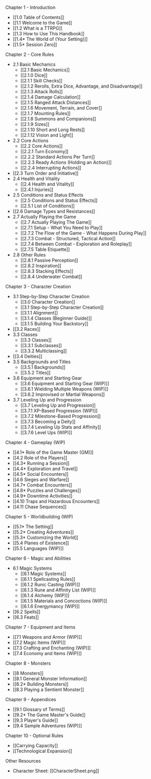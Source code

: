 Chapter 1 - Introduction
- [[1.0 Table of Contents]]
- [[1.1 Welcome to the Game]]
- [[1.2 What is a TTRPG]]
- [[1.3 How to Use This Handbook]]
- [[1.4* The World of (Your Setting)]]
- [[1.5* Session Zero]]

Chapter 2 - Core Rules
- 2.1 Basic Mechanics
	- [[2.1 Basic Mechanics]]
	- [[2.1.0 Dice]]
	- [[2.1.1 Skill Checks]]
	- [[2.1.2 Rerolls, Extra Dice, Advantage, and Disadvantage]]
	- [[2.1.3 Attack Rolls]]
	- [[2.1.4 Damage Calculation]]
	- [[2.1.5 Ranged Attack Distances]]
	- [[2.1.6 Movement, Terrain, and Cover]]
	- [[2.1.7 Mounting Rules]]
	- [[2.1.8 Summons and Companions]]
	- [[2.1.9 Sizes]]
	- [[2.1.10 Short and Long Rests]]
	- [[2.1.12 Vision and Light]]
- 2.2 Core Actions
	- [[2.2 Core Actions]]
	- [[2.2.1 Turn Economy]]
	- [[2.2.2 Standard Actions Per Turn]]
	- [[2.2.3 Ready Actions (Holding an Action)]]
	- [[2.2.4 Interrupting Actions]]
- [[2.3 Turn Order and Initiative]]
- 2.4 Health and Vitality
	- [[2.4 Health and Vitality]]
	- [[2.4.1 Injuries]]
- 2.5 Conditions and Status Effects
	- [[2.5 Conditions and Status Effects]]
	- [[2.5.1 List of Conditions]]
- [[2.6 Damage Types and Resistances]]
- 2.7 Actually Playing the Game
	- [[2.7 Actually Playing The Game]]
	- [[2.7.1 Setup - What You Need to Play]]
	- [[2.7.2 The Flow of the Game - What Happens During Play]]
	- [[2.7.3 Combat - Structured, Tactical Action]]
	- [[2.7.4 Between Combat - Exploration and Roleplay]]
	- [[2.7.5 Table Etiquette]]
- 2.8 Other Rules
	- [[2.8.1 Passive Perception]]
	- [[2.8.2 Inspiration]]
	- [[2.8.3 Stacking Effects]]
	- [[2.8.4 Underwater Combat]]

Chapter 3 - Character Creation
- 3.1 Step-by-Step Character Creation
	- [[3.0 Character Creation]]
	- [[3.1 Step-by-Step Character Creation]]
	- [[3.1.1 Alignment]]
	- [[3.1.4 Classes (Beginner Guide)]]
	- [[3.1.5 Building Your Backstory]]
- [[3.2 Races]]
- 3.3 Classes
	- [[3.3 Classes]]
	- [[3.3.1 Subclasses]]
	- [[3.3.2 Multiclassing]]
- [[3.4 Deities]]
- 3.5 Backgrounds and Titles
	- [[3.5.1 Backgrounds]]
	- [[3.5.2 Titles]]
- 3.6 Equipment and Starting Gear
	- [[3.6 Equipment and Starting Gear (WIP)]]
	- [[3.6.1 Wielding Multiple Weapons (WIP)]]
	- [[3.6.2 Improvised or Martial Weapons]]
- 3.7 Leveling Up and Progression
	- [[3.7 Leveling Up and Progression]]
	- [[3.7.1 XP-Based Progression (WIP)]]
	- [[3.7.2 Milestone-Based Progression]]
	- [[3.7.3 Becoming a Deity]]
	- [[3.7.4 Leveling Up Stats and Affinity]]
	- [[3.7.6 Level Ups (WIP)]]

Chapter 4 - Gameplay (WIP)
- [[4.1* Role of the Game Master (GM)]]
- [[4.2 Role of the Players]]
- [[4.3* Running a Session]]
- [[4.4* Exploration and Travel]]
- [[4.5* Social Encounters]]
- [[4.6 Sieges and Warfare]]
- [[4.7* Combat Encounters]]
- [[4.8* Puzzles and Challenges]]
- [[4.9* Downtime Activities]]
- [[4.10 Traps and Hazardous Encounters]]
- [[4.11 Chase Sequences]]

Chapter 5 - Worldbuilding (WIP)
- [[5.1* The Setting]]
- [[5.2* Creating Adventures]]
- [[5.3* Customizing the World]]
- [[5.4 Planes of Existence]]
- [[5.5 Languages (WIP)]]

Chapter 6 - Magic and Abilities
- 6.1 Magic Systems
	- [[6.1 Magic Systems]]
	- [[6.1.1 Spellcasting Rules]]
	- [[6.1.2 Runic Casting (WIP)]]
	- [[6.1.3 Rune and Affinity List (WIP)]]
	- [[6.1.4 Alchemy (WIP)]]
	- [[6.1.5 Materials and Concoctions (WIP)]]
	- [[6.1.6 Energymancy (WIP)]]
- [[6.2 Spells]]
- [[6.3 Feats]]

Chapter 7 - Equipment and Items
- [[7.1 Weapons and Armor (WIP)]]
- [[7.2 Magic Items (WIP)]]
- [[7.3 Crafting and Enchanting (WIP)]]
- [[7.4 Economy and Items (WIP)]]

Chapter 8 - Monsters
- [[8 Monsters]]
- [[8.1 General Monster Information]]
- [[8.2* Building Monsters]]
- [[8.3 Playing a Sentient Monster]]

Chapter 9 - Appendices
- [[9.1 Glossary of Terms]]
- [[9.2* The Game Master's Guide]]
- [[9.3 Player's Guide]]
- [[9.4 Sample Adventures (WIP)]]

Chapter 10 - Optional Rules
- [[Carrying Capacity]]
- [[Technological Expansion]]

Other Resources
- Character Sheet: [[CharacterSheet.png]]